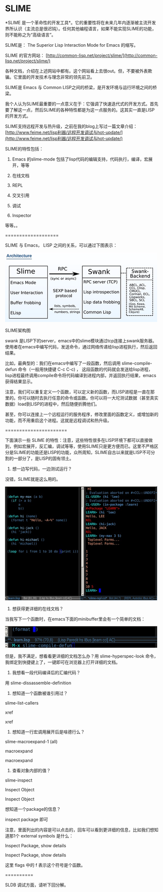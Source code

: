 # SLIME

\*SLIME 是一个革命性的开发工具\*。它的重要性将在未来几年内逐渐被主流开发界所认识（主流总是很迟钝）。任何其他编程语言，如果不能实现SLIME的功能，则不能称之为“高级语言”。

SLIME是： The Superior Lisp Interaction Mode for Emacs 的缩写。

SLIME 的官方网站： [http://common-lisp.net/project/slime/](http://common-lisp.net/project/slime/)

各种文档，介绍在上述网站中都有。这个网站看上去很out。但，不要被外表欺骗。它里面的开发技术与理念非常的领先前卫。

SLIME是 Emacs 与 Common LISP之间的桥梁，是开发环境与运行环境之间的桥梁。

我个人认为SLIME最重要的一点意义在于：它强调了快速迭代式的开发方式。首先要了解这一点，然后SLIME的各种特性都是为这一点服务的。这其实一直是LISP的开发方式。

SLIME支持远程开发与热升级，之前在我的blog上写过一篇文章介绍： [http://www.feime.net/lisp利器/远程开发调试与hot-update/](http://www.feime.net/lisp利器/远程开发调试与hot-update/)

SLIME的特性包括：

1. Emacs 的slime-mode 包括了lisp代码的编辑支持，代码执行，编译，宏展开，等等

2. 在线文档

3. REPL

4. 交叉引用

5. 调试

6. Inspector

等等。。

===================

SLIME 与 Emacs， LISP 之间的关系，可以通过下图表示：

![](/assets/imports.png)

SLIME架构图

swank 是LISP下的server，emacs中的slime模块通过tcp连接上swank服务器。使用者在emacs中编写代码，发送命令，通过网络传递给lisp进程执行，然后返回结果。

比如，最典型的：我们在emacs中编写了一段函数，然后调用 slime-compile-defun 命令（一般用快捷键 C-c C-c\) ， 这段函数的代码就会发送给lisp进程，lisp进程最终调用compile命令将代码编译到进程内部，并返回执行结果，emacs获得结果显示。

注意，我们可以重复定义一个函数，可以定义新的函数，而LISP进程是一直在那里的。你可以随时去执行任意的命令或函数。你可以将一大坨测试数据（甚至真实数据）load到LISP的进程中，然后随便折腾他们。

甚至，你可以连接上一个远程运行的服务程序，修改里面的函数定义，或增加新的功能，而不用重启这个进程。这就是远程调试和热升级。

======================

下面演示一些 SLIME 的特性：注意，这些特性很多在LISP环境下都可以直接做到，例如宏展开，反汇编，调试等等，使用SLIME只是更方便而已。这里不严格区分是SLIME的功能还是LISP的功能，众所周知，SLIME自古以来就是LISP不可分割的一部分了，是LISP的固有领土。

1. 想一边写代码，一边测试运行？ 

没错，SLIME就是这么用的。

![](/assets/importl.png)

1. 想获得更详细的在线文档？ 

当我写下一个函数时，在emacs下面的minibuffer里会有一个简单的文档：

![](/assets/importm.png)

但是，我不满足，想看看更详细的文档怎么办？用 slime-hyperspec-look 命令，我绑定到快捷键上了，一键即可在浏览器上打开详细的文档。

1. 我想看一段代码编译后的汇编代码？ 

用 slime-dissassemble-definition

1. 想知道一个函数被谁引用过？ 

slime-list-callers

xref

xref

1. 想知道一行宏调用展开后是啥德行么？ 

slime-macroexpand-1 \(all\)

macroexpand

macroexpand

1. 查看对象内部的值？ 

slime-inspect

Inspect Object

Inspect Object

想知道一个package的信息？

inspect package 即可

注意，里面列出的内容是可以点击的，回车可以看到更详细的信息，比如我们想知道那1个 external symbols 是什么：

Inspect Package, show details

Inspect Package, show details

这里 flags 中的 f 表示这个符号是个函数。

==========

SLDB 调试方面，请听下回分解。


